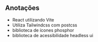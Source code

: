 ## Anotações

- React utilizando Vite
- Utiliza Tailwindcss com postcss
- biblioteca de ícones phosphor
- biblioteca de acessibilidade headless ui